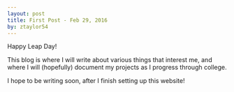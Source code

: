 ```yaml
---
layout: post
title: First Post - Feb 29, 2016
by: ztaylor54
---
```

Happy Leap Day!

This blog is where I will write about various things that interest me, and where I will (hopefully) document my projects as I progress through college.

I hope to be writing soon, after I finish setting up this website!

